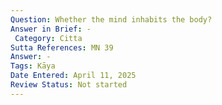 ```yaml
---
Question: Whether the mind inhabits the body?
Answer in Brief: -
 Category: Citta
Sutta References: MN 39
Answer: -
Tags: Kāya
Date Entered: April 11, 2025
Review Status: Not started
---
```

